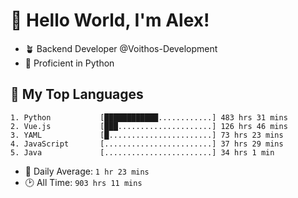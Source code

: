 # 👋 Hello World, I'm Alex!

- 🪴 Backend Developer @Voithos-Development
- 🐍 Proficient in Python

## 💚 My Top Languages
```
1. Python           [████████████............] 483 hrs 31 mins
2. Vue.js           [███.....................] 126 hrs 46 mins
3. YAML             [█.......................] 73 hrs 23 mins
4. JavaScript       [........................] 37 hrs 29 mins
5. Java             [........................] 34 hrs 1 min
```
- 💪 Daily Average: `1 hr 23 mins`
- 🕑 All Time: `903 hrs 11 mins`